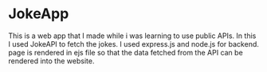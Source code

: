 # JokeApp

This is a web app that I made while i was learning to use public APIs. In this I used JokeAPI to fetch the jokes. I used express.js and node.js for backend. page is rendered in ejs file so that the data fetched from the API can be rendered into the website.

